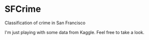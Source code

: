 # SFCrime
Classification of crime in San Francisco

I'm just playing with some data from Kaggle. Feel free to take a look.
